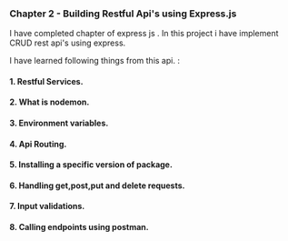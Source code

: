 ### Chapter 2 - Building Restful Api's using Express.js

I have completed chapter  of express js . In this project i have implement CRUD rest api's using express.

I have learned following things from this api. :

#### 1. Restful Services.
#### 2. What is nodemon.
#### 3. Environment variables. 
#### 4. Api Routing.
#### 5. Installing a specific version of package.
#### 6. Handling get,post,put and delete requests.
#### 7. Input validations.
#### 8. Calling endpoints using postman.

